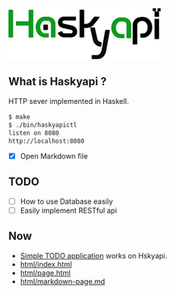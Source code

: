 <img src="https://raw.githubusercontent.com/okue/Haskyapi/master/html/img/logo.png" width="60%">

## What is Haskyapi ?

HTTP sever implemented in Haskell.

```
$ make
$ ./bin/haskyapictl
listen on 8080
http://localhost:8080
```

- [x] Open Markdown file

## TODO

- [ ] How to use Database easily
- [ ] Easily implement RESTful api

## Now

- [Simple TODO application](http://13.113.236.74:8080/v2/ftodo/) works on Hskyapi.
- [html/index.html](http://13.113.236.74:8080/)
- [html/page.html](http://13.113.236.74:8080/page.html)
- [html/markdown-page.md](http://13.113.236.74:8080/markdown-page.md)
